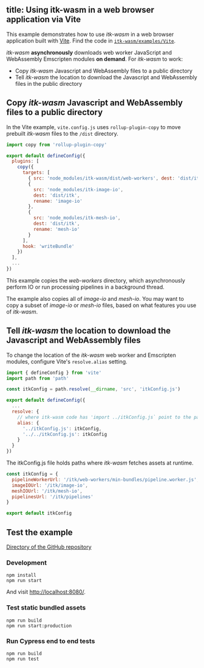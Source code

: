 title: Using itk-wasm in a web browser application via Vite
---

This example demonstrates how to use *itk-wasm* in a web browser application built with [Vite](https://vitejs.dev/). Find the code in [`itk-wasm/examples/Vite`](https://github.com/InsightSoftwareConsortium/itk-wasm/tree/master/examples/Vite).

*itk-wasm* **asynchronously** downloads web worker JavaScript and WebAssembly Emscripten modules **on demand**.  For *itk-wasm* to work:

* Copy *itk-wasm* Javascript and WebAssembly files to a public directory
* Tell *itk-wasm* the location to download the Javascript and WebAssembly files in the public directory

## Copy *itk-wasm* Javascript and WebAssembly files to a public directory

In the Vite example, `vite.config.js` uses `rollup-plugin-copy` to move prebuilt *itk-wasm* files to the `/dist` directory.

```js
import copy from 'rollup-plugin-copy'

export default defineConfig({
  plugins: [
    copy({
      targets: [
        { src: 'node_modules/itk-wasm/dist/web-workers', dest: 'dist/itk' },
        {
          src: 'node_modules/itk-image-io',
          dest: 'dist/itk',
          rename: 'image-io'
        },
        {
          src: 'node_modules/itk-mesh-io',
          dest: 'dist/itk',
          rename: 'mesh-io'
        }
      ],
      hook: 'writeBundle'
    })
  ],
  ...
})
```

This example copies the *web-workers* directory, which asynchronously perform IO or run processing pipelines in a background thread.

The example also copies all of *image-io* and *mesh-io*. You may want to copy a subset of *image-io* or *mesh-io* files, based on what features you use of *itk-wasm*. 

## Tell *itk-wasm* the location to download the Javascript and WebAssembly files

To change the location of the *itk-wasm* web worker and Emscripten modules, configure Vite's `resolve.alias` setting.

```js
import { defineConfig } from 'vite'
import path from 'path'

const itkConfig = path.resolve(__dirname, 'src', 'itkConfig.js')

export default defineConfig({
  ...
  resolve: {
    // where itk-wasm code has 'import ../itkConfig.js` point to the path of itkConfig
    alias: {
      '../itkConfig.js': itkConfig,
      '../../itkConfig.js': itkConfig
    }
  }
})
```

The itkConfig.js file holds paths where *itk-wasm* fetches assets at runtime.  

```js
const itkConfig = {
  pipelineWorkerUrl: '/itk/web-workers/min-bundles/pipeline.worker.js',
  imageIOUrl: '/itk/image-io',
  meshIOUrl: '/itk/mesh-io',
  pipelinesUrl: '/itk/pipelines'
}

export default itkConfig
```

## Test the example

[Directory of the GitHub repository](https://github.com/InsightSoftwareConsortium/itk-wasm/tree/master/examples/Vite)

### Development 

```
npm install
npm run start
```
And visit [http://localhost:8080/](http://localhost:8080/).

### Test static bundled assets

```
npm run build
npm run start:production
```

### Run Cypress end to end tests

```
npm run build
npm run test
```